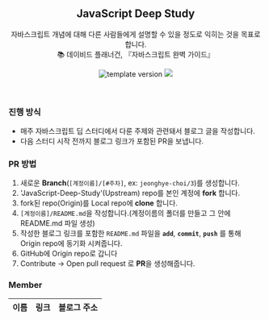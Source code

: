 <br/>
<h2 align="middle">JavaScript Deep Study</h2>
<p align="middle">
자바스크립트 개념에 대해 다른 사람들에게 설명할 수 있을 정도로 익히는 것을 목표로 합니다.
<br/>
📚 데이비드 플래너건, 『자바스크립트 완벽 가이드』
</p>
<p align="middle">
  <img src="https://img.shields.io/badge/version-1.0.0-blue?style=flat-square" alt="template version"/>
  <img src="https://img.shields.io/badge/language-md-md.svg?style=flat-square"/>
</p>

<br/>

### 진행 방식

- 매주 자바스크립트 딥 스터디에서 다룬 주제와 관련돼서 블로그 글을 작성합니다.
- 다음 스터디 시작 전까지 블로그 링크가 포함된 PR을 보냅니다.

### PR 방법

1. 새로운 **Branch**(`[계정이름]/[#주차]`, ex: `jeonghye-choi/3`)를 생성합니다.
2. 'JavaScript-Deep-Study'(Upstream) repo를 본인 계정에 **fork** 합니다.
3. fork된 repo(Origin)를 Local repo에 **clone** 합니다.
4. `[계정이름]/README.md`을 작성합니다.(계정이름의 폴더를 만들고 그 안에 README.md 파일 생성)
5. 작성한 블로그 링크를 포함한 `README.md` 파일을 **`add`**, **`commit`**, **`push`** 를 통해 Origin repo에 동기화 시켜줍니다.
6. GitHub에 Origin repo로 갑니다
7. Contribute -> Open pull request 로 **PR**을 생성해줍니다.

### Member

| 이름 | 링크 | 블로그 주소 |
| ---- | ---- | ----------- |

